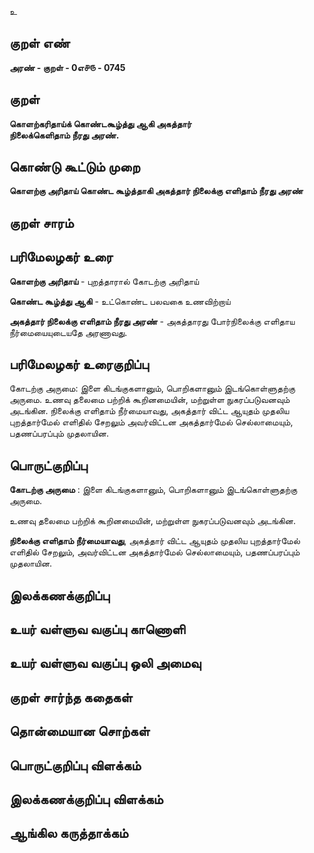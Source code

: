 உ

## குறள் எண் 

**அரண் - குறள் - 0எ௪௫ - 0745** 

## குறள் 

**கொளற்கரிதாய்க் கொண்டகூழ்த்து ஆகி அகத்தார்  
நிலைக்கெளிதாம் நீரது அரண்.**

## கொண்டு கூட்டும் முறை

**கொளற்கு அரிதாய் கொண்ட கூழ்த்தாகி அகத்தார் நிலைக்கு எளிதாம் நீரது அரண்** 

## குறள் சாரம் 


## பரிமேலழகர் உரை

**கொளற்கு அரிதாய்** - புறத்தாரால் கோடற்கு அரிதாய் 

**கொண்ட கூழ்த்து ஆகி** - உட்கொண்ட பலவகை உணவிற்றாய் 

**அகத்தார் நிலைக்கு எளிதாம் நீரது அரண்** - அகத்தாரது போர்நிலைக்கு எளிதாய நீர்மையையுடையதே அரணாவது.

## பரிமேலழகர் உரைகுறிப்பு   

கோடற்கு அருமை: இளை கிடங்குகளானும், பொறிகளானும் இடங்கொள்ளுதற்கு அருமை. உணவு தலைமை பற்றிக் கூறினமையின், மற்றுள்ள நுகரப்படுவனவும் அடங்கின. நிலைக்கு எளிதாம் நீர்மையாவது, அகத்தார் விட்ட ஆயுதம் முதலிய புறத்தார்மேல் எளிதில் சேறலும் அவர்விட்டன அகத்தார்மேல் செல்லாமையும், பதணப்பரப்பும் முதலாயின.


## பொருட்குறிப்பு 

**கோடற்கு அருமை** : இளை கிடங்குகளானும், பொறிகளானும் இடங்கொள்ளுதற்கு அருமை.   

உணவு தலைமை பற்றிக் கூறினமையின், மற்றுள்ள நுகரப்படுவனவும் அடங்கின.   

**நிலைக்கு எளிதாம் நீர்மையாவது**, அகத்தார் விட்ட ஆயுதம் முதலிய புறத்தார்மேல் எளிதில் சேறலும், அவர்விட்டன அகத்தார்மேல் செல்லாமையும், பதணப்பரப்பும் முதலாயின.

## இலக்கணக்குறிப்பு  


## உயர் வள்ளுவ வகுப்பு காணொளி


## உயர் வள்ளுவ வகுப்பு ஒலி அமைவு 

 
## குறள் சார்ந்த கதைகள் 


## தொன்மையான சொற்கள்


## பொருட்குறிப்பு விளக்கம்


## இலக்கணக்குறிப்பு விளக்கம்


## ஆங்கில கருத்தாக்கம் 


